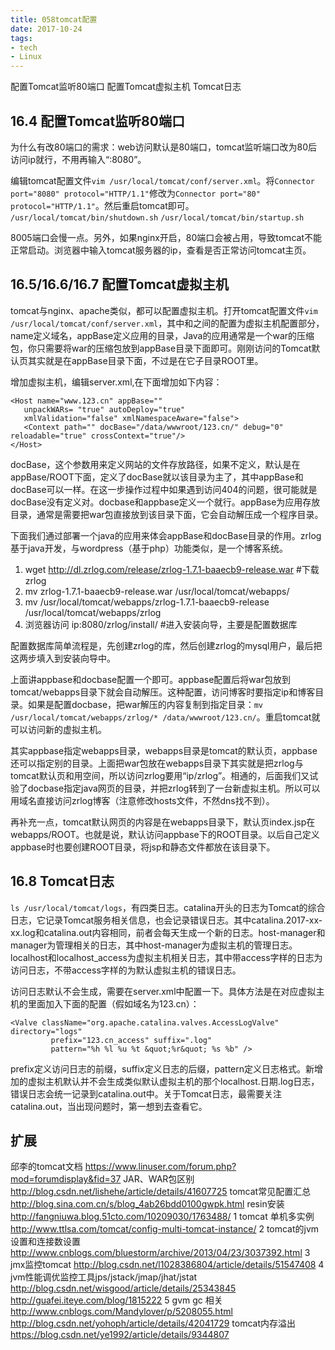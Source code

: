 ```yaml
---
title: 058tomcat配置
date: 2017-10-24
tags:
- tech
- Linux
---
```


配置Tomcat监听80端口
配置Tomcat虚拟主机
Tomcat日志

<!--more-->

## 16.4 配置Tomcat监听80端口
为什么有改80端口的需求：web访问默认是80端口，tomcat监听端口改为80后访问ip就行，不用再输入“:8080”。

编辑tomcat配置文件`vim /usr/local/tomcat/conf/server.xml`。将`Connector port="8080" protocol="HTTP/1.1"`修改为`Connector port="80" protocol="HTTP/1.1"`。然后重启tomcat即可。
`/usr/local/tomcat/bin/shutdown.sh`
`/usr/local/tomcat/bin/startup.sh`

8005端口会慢一点。另外，如果nginx开启，80端口会被占用，导致tomcat不能正常启动。浏览器中输入tomcat服务器的ip，查看是否正常访问tomcat主页。

## 16.5/16.6/16.7 配置Tomcat虚拟主机
tomcat与nginx、apache类似，都可以配置虚拟主机。打开tomcat配置文件`vim /usr/local/tomcat/conf/server.xml`，其中<Host>和</Host>之间的配置为虚拟主机配置部分，name定义域名，appBase定义应用的目录，Java的应用通常是一个war的压缩包，你只需要将war的压缩包放到appBase目录下面即可。刚刚访问的Tomcat默认页其实就是在appBase目录下面，不过是在它子目录ROOT里。

增加虚拟主机，编辑server.xml,在</Host>下面增加如下内容：
```
<Host name="www.123.cn" appBase=""
   unpackWARs= "true" autoDeploy="true"
   xmlValidation="false" xmlNamespaceAware="false">
   <Context path="" docBase="/data/wwwroot/123.cn/" debug="0" reloadable="true" crossContext="true"/>
</Host>
```
docBase，这个参数用来定义网站的文件存放路径，如果不定义，默认是在appBase/ROOT下面，定义了docBase就以该目录为主了，其中appBase和docBase可以一样。在这一步操作过程中如果遇到访问404的问题，很可能就是docBase没有定义对。docbase和appbase定义一个就行。appBase为应用存放目录，通常是需要把war包直接放到该目录下面，它会自动解压成一个程序目录。

下面我们通过部署一个java的应用来体会appBase和docBase目录的作用。zrlog基于java开发，与wordpress（基于php）功能类似，是一个博客系统。

1. wget http://dl.zrlog.com/release/zrlog-1.7.1-baaecb9-release.war #下载zrlog
2. mv zrlog-1.7.1-baaecb9-release.war /usr/local/tomcat/webapps/
3. mv /usr/local/tomcat/webapps/zrlog-1.7.1-baaecb9-release /usr/local/tomcat/webapps/zrlog
4. 浏览器访问 ip:8080/zrlog/install/ #进入安装向导，主要是配置数据库

配置数据库简单流程是，先创建zrlog的库，然后创建zrlog的mysql用户，最后把这两步填入到安装向导中。

上面讲appbase和docbase配置一个即可。appbase配置后将war包放到tomcat/webapps目录下就会自动解压。这种配置，访问博客时要指定ip和博客目录。如果是配置docbase，把war解压的内容复制到指定目录：`mv /usr/local/tomcat/webapps/zrlog/* /data/wwwroot/123.cn/`。重启tomcat就可以访问新的虚拟主机。

其实appbase指定webapps目录，webapps目录是tomcat的默认页，appbase还可以指定别的目录。上面把war包放在webapps目录下其实就是把zrlog与tomcat默认页和用空间，所以访问zrlog要用“ip/zrlog”。相通的，后面我们又试验了docbase指定java网页的目录，并把zrlog转到了一台新虚拟主机。所以可以用域名直接访问zrlog博客（注意修改hosts文件，不然dns找不到）。

再补充一点，tomcat默认网页的内容是在webapps目录下，默认页index.jsp在webapps/ROOT。也就是说，默认访问appbase下的ROOT目录。以后自己定义appbase时也要创建ROOT目录，将jsp和静态文件都放在该目录下。

## 16.8 Tomcat日志
`ls /usr/local/tomcat/logs`，有四类日志。catalina开头的日志为Tomcat的综合日志，它记录Tomcat服务相关信息，也会记录错误日志。其中catalina.2017-xx-xx.log和catalina.out内容相同，前者会每天生成一个新的日志。host-manager和manager为管理相关的日志，其中host-manager为虚拟主机的管理日志。localhost和localhost_access为虚拟主机相关日志，其中带access字样的日志为访问日志，不带access字样的为默认虚拟主机的错误日志。

访问日志默认不会生成，需要在server.xml中配置一下。具体方法是在对应虚拟主机的<Host></Host>里面加入下面的配置（假如域名为123.cn）：
```
<Valve className="org.apache.catalina.valves.AccessLogValve" directory="logs"
         prefix="123.cn_access" suffix=".log"
         pattern="%h %l %u %t &quot;%r&quot; %s %b" />
```

prefix定义访问日志的前缀，suffix定义日志的后缀，pattern定义日志格式。新增加的虚拟主机默认并不会生成类似默认虚拟主机的那个localhost.日期.log日志，错误日志会统一记录到catalina.out中。关于Tomcat日志，最需要关注catalina.out，当出现问题时，第一想到去查看它。

## 扩展
邱李的tomcat文档 https://www.linuser.com/forum.php?mod=forumdisplay&fid=37
JAR、WAR包区别  http://blog.csdn.net/lishehe/article/details/41607725
tomcat常见配置汇总  http://blog.sina.com.cn/s/blog_4ab26bdd0100gwpk.html
resin安装 http://fangniuwa.blog.51cto.com/10209030/1763488/
1 tomcat  单机多实例
http://www.ttlsa.com/tomcat/config-multi-tomcat-instance/
2 tomcat的jvm设置和连接数设置
http://www.cnblogs.com/bluestorm/archive/2013/04/23/3037392.html
3 jmx监控tomcat
http://blog.csdn.net/l1028386804/article/details/51547408
4 jvm性能调优监控工具jps/jstack/jmap/jhat/jstat
http://blog.csdn.net/wisgood/article/details/25343845
http://guafei.iteye.com/blog/1815222
5 gvm gc 相关
http://www.cnblogs.com/Mandylover/p/5208055.html
http://blog.csdn.net/yohoph/article/details/42041729
tomcat内存溢出
https://blog.csdn.net/ye1992/article/details/9344807
